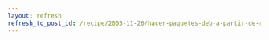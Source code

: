 ```yaml
---
layout: refresh
refresh_to_post_id: /recipe/2005-11-26/hacer-paquetes-deb-a-partir-de-rpm-y-tar-gz
---
```

